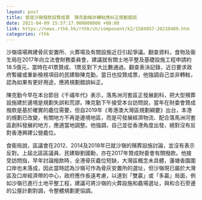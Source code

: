 ```yaml
---
layout: post
title: 曾就沙嶺撥款投贊成票　陳克勤稱非轉軚應糾正規劃錯誤
date: 2021-04-09 15:57:17.000000000 +08:00
link: https://news.rthk.hk/rthk/ch/component/k2/1584957-20210409.htm
categories: rthk
---
```


沙嶺墳場興建骨灰安置所、火葬場及有關設施近日引起爭議。翻查資料，食物及衞生局在2017年向立法會財務委員會，建議就有關土地平整及基礎設施工程申請約18.5億元，當時在41票贊成、1票反對下大比數通過。翻查表決記錄，近日要求政府暫緩或重新檢視項目的民建聯陳克勤，當日也投贊成票，他強調自己並非轉軚，認為如果有更好用途，應將規劃錯誤糾正。

陳克勤今早在本台節目《千禧年代》表示，落馬洲河套區正發展創科，把大型殯葬設施建於邊境是規劃失誤和荒謬。陳克勤下午接受本台訪問說，當年在財委會贊成撥款是基於確實的龕位需要，但自2019年《粵港澳大灣區規劃綱要》出台，本港的規劃已改變，有關地方不再是邊境地區，而是可發展經濟物流、配合落馬洲河套區創科發展的地方，應適當地調整。他強調，自己並從香港角度出發，絕對沒有反對香港興建公營龕位。

食衞局說，區議會在2012、2014及2018年已就沙嶺的殯葬設施討論，並沒有表示反對。上屆北區區議員、民建聯劉國勳，亦在2017年贊成財委會有關撥款。他接受訪問指，早年討論撥款時，全港骨灰龕位短缺，大灣區概念未具體，蓮塘香園圍口岸也未落成，因此當時認為沙嶺可作為骨灰安置所的選址，但沙嶺現已屬於大灣區及口岸經濟帶的中心，政府應作長遠考慮，以達到「雙贏」或「多贏」局面，例如沙嶺已進行土地平整工程，建議可將沙嶺的火葬設施和龕場選址，與和合石旁邊的公屋計劃對調，令整體規劃更協調。
